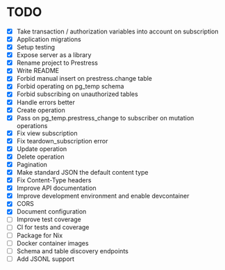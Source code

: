 # TODO

- [x] Take transaction / authorization variables into account on subscription
- [x] Application migrations
- [x] Setup testing
- [x] Expose server as a library
- [x] Rename project to Prestress
- [x] Write README
- [x] Forbid manual insert on prestress.change table
- [x] Forbid operating on pg_temp schema
- [x] Forbid subscribing on unauthorized tables
- [x] Handle errors better
- [x] Create operation
- [x] Pass on pg_temp.prestress_change to subscriber on mutation operations
- [x] Fix view subscription
- [x] Fix teardown_subscription error
- [x] Update operation
- [x] Delete operation
- [x] Pagination
- [x] Make standard JSON the default content type
- [x] Fix Content-Type headers
- [x] Improve API documentation
- [x] Improve development environment and enable devcontainer
- [x] CORS
- [x] Document configuration
- [ ] Improve test coverage
- [ ] CI for tests and coverage
- [ ] Package for Nix
- [ ] Docker container images
- [ ] Schema and table discovery endpoints
- [ ] Add JSONL support
